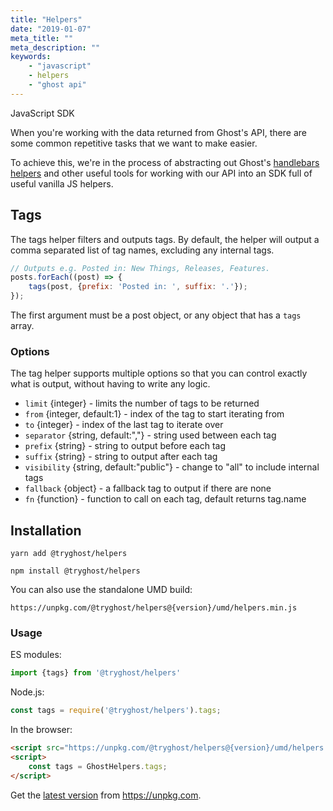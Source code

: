```yaml
---
title: "Helpers"
date: "2019-01-07"
meta_title: ""
meta_description: ""
keywords:
    - "javascript"
    - helpers
    - "ghost api"
---
```


 JavaScript SDK

When you're working with the data returned from Ghost's API, there are some common repetitive tasks that we want to make easier.

To achieve this, we're in the process of abstracting out Ghost's [handlebars helpers](/api/handlebars-themes/) and other useful tools for working with our API into an SDK full of useful vanilla JS helpers.

## Tags

The tags helper filters and outputs tags. By default, the helper will output a comma separated list of tag names, excluding any internal tags.

```javascript
// Outputs e.g. Posted in: New Things, Releases, Features.
posts.forEach((post) => {
    tags(post, {prefix: 'Posted in: ', suffix: '.'});
});
```

The first argument must be a post object, or any object that has a `tags` array.

### Options

The tag helper supports multiple options so that you can control exactly what is output, without having to write any logic.

 * `limit` {integer} - limits the number of tags to be returned
 * `from` {integer, default:1} - index of the tag to start iterating from
 * `to` {integer} - index of the last tag to iterate over
 * `separator` {string, default:","} - string used between each tag
 * `prefix` {string} - string to output before each tag
 * `suffix` {string} - string to output after each tag
 * `visibility` {string, default:"public"} - change to "all" to include internal tags
 * `fallback` {object} - a fallback tag to output if there are none
 * `fn` {function} - function to call on each tag, default returns tag.name

## Installation

`yarn add @tryghost/helpers`

`npm install @tryghost/helpers`

You can also use the standalone UMD build:

`https://unpkg.com/@tryghost/helpers@{version}/umd/helpers.min.js`

### Usage

ES modules:

```javascript
import {tags} from '@tryghost/helpers'
```

Node.js:

```javascript
const tags = require('@tryghost/helpers').tags;
```

In the browser:

```html
<script src="https://unpkg.com/@tryghost/helpers@{version}/umd/helpers.min.js"></script>
<script>
    const tags = GhostHelpers.tags;
</script>
```

Get the [latest version](https://unpkg.com/@tryghost/helpers) from https://unpkg.com.